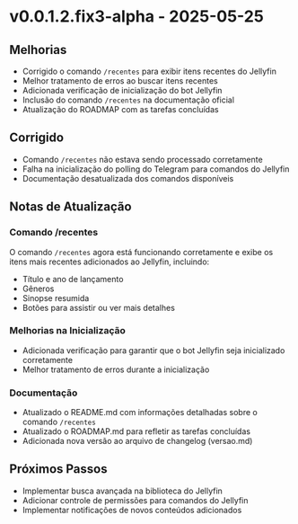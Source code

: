 # v0.0.1.2.fix3-alpha - 2025-05-25

## Melhorias
- Corrigido o comando `/recentes` para exibir itens recentes do Jellyfin
- Melhor tratamento de erros ao buscar itens recentes
- Adicionada verificação de inicialização do bot Jellyfin
- Inclusão do comando `/recentes` na documentação oficial
- Atualização do ROADMAP com as tarefas concluídas

## Corrigido
- Comando `/recentes` não estava sendo processado corretamente
- Falha na inicialização do polling do Telegram para comandos do Jellyfin
- Documentação desatualizada dos comandos disponíveis

## Notas de Atualização

### Comando /recentes
O comando `/recentes` agora está funcionando corretamente e exibe os itens mais recentes adicionados ao Jellyfin, incluindo:
- Título e ano de lançamento
- Gêneros
- Sinopse resumida
- Botões para assistir ou ver mais detalhes

### Melhorias na Inicialização
- Adicionada verificação para garantir que o bot Jellyfin seja inicializado corretamente
- Melhor tratamento de erros durante a inicialização

### Documentação
- Atualizado o README.md com informações detalhadas sobre o comando `/recentes`
- Atualizado o ROADMAP.md para refletir as tarefas concluídas
- Adicionada nova versão ao arquivo de changelog (versao.md)

## Próximos Passos
- Implementar busca avançada na biblioteca do Jellyfin
- Adicionar controle de permissões para comandos do Jellyfin
- Implementar notificações de novos conteúdos adicionados
